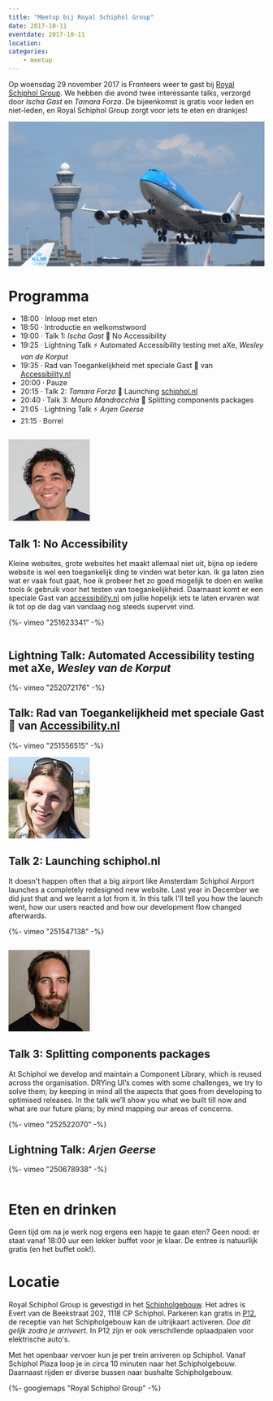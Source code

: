 ```yaml
---
title: "Meetup bij Royal Schiphol Group"
date: 2017-10-11
eventdate: 2017-10-11
location:
categories:
    - meetup
---
```

Op woensdag 29 november 2017 is Fronteers weer te gast bij [Royal Schiphol Group](https://www.schiphol.nl). We hebben die avond twee interessante talks, verzorgd door *Ischa Gast* en *Tamara Forza*. De bijeenkomst is gratis voor leden en niet-leden, en Royal Schiphol Group zorgt voor iets te eten en drankjes!

![Foto Schiphol](/_img/bijeenkomsten/schiphol/schiphol-take-off-full.jpg)

# Programma

* 18:00 · Inloop met eten
* 18:50 · Introductie en welkomstwoord
* 19:00 · Talk 1: *Ischa Gast* 💬 No Accessibility
* 19:25 · Lightning Talk ⚡️  Automated Accessibility testing met aXe, *Wesley van de Korput*
* 19:35 · Rad van Toegankelijkheid met speciale Gast 👤 van [Accessibility.nl](https://www.accessibility.nl)
* 20:00 · Pauze
* 20:15 · Talk 2: *Tamara Forza* 💬 Launching [schiphol.nl](https://www.schiphol.nl/)
* 20:40 · Talk 3: *Mauro Mandracchia* 💬 Splitting components packages
* 21:05 · Lightning Talk ⚡️ *Arjen Geerse*
* 21:15 · Borrel

```

```

![Foto Ischa Gast](/_img/bijeenkomsten/schiphol/ischagast.jpg)

## Talk 1: No Accessibility

Kleine websites, grote websites het maakt allemaal niet uit, bijna op iedere website is wel een toegankelijk ding te vinden wat beter kan. Ik ga laten zien wat er vaak fout gaat, hoe ik probeer het zo goed mogelijk te doen en welke tools ik gebruik voor het testen van toegankelijkheid. Daarnaast komt er een speciale Gast van [accessibility.nl](https://www.accessibility.nl) om jullie hopelijk iets te laten ervaren wat ik tot op de dag van vandaag nog steeds supervet vind.

{%- vimeo "251623341" -%}

```

```

## Lightning Talk: Automated Accessibility testing met aXe, *Wesley van de Korput*

{%- vimeo "252072176" -%}

## Talk: Rad van Toegankelijkheid met speciale Gast 👤 van [Accessibility.nl](https://www.accessibility.nl)

{%- vimeo "251556515" -%}

![Foto Tamara Forza](/_img/bijeenkomsten/schiphol/tamara.jpg)

## Talk 2: Launching schiphol.nl

It doesn't happen often that a big airport like Amsterdam Schiphol Airport launches a completely redesigned new website. Last year in December we did just that and we learnt a lot from it. In this talk I'll tell you how the launch went, how our users reacted and how our development flow changed afterwards.

{%- vimeo "251547138" -%}

```

```

![Foto Mauro Mandracchia](/_img/bijeenkomsten/schiphol/mauro.jpg)

## Talk 3: Splitting components packages

At Schiphol we develop and maintain a Component Library, which is reused across the organisation.
DRYing UI’s comes with some challenges, we try to solve them; by keeping in mind all the aspects that goes from developing to optimised releases.
In the talk we’ll show you what we built till now and what are our future plans; by mind mapping our areas of concerns.

{%- vimeo "252522070" -%}

## Lightning Talk: *Arjen Geerse*

{%- vimeo "250678938" -%}

```

```

# Eten en drinken

Geen tijd om na je werk nog ergens een hapje te gaan eten? Geen nood: er staat vanaf 18:00 uur een lekker buffet voor je klaar. De entree is natuurlijk gratis (en het buffet ook!).

# Locatie

Royal Schiphol Group is gevestigd in het [Schipholgebouw](https://nl.wikipedia.org/wiki/Schipholgebouw). Het adres is Evert van de Beekstraat 202, 1118 CP Schiphol. Parkeren kan gratis in [P12](https://www.google.nl/maps/place/Schiphol+P12+Personeel/@52.3049041,4.7495429,17z/data=!4m8!1m2!3m1!2sSchiphol+P12+Personeel!3m4!1s0x0:0xeb4ec5ebb30c4d19!8m2!3d52.304707!4d4.7516922), de receptie van het Schipholgebouw kan de uitrijkaart activeren. *Doe dit gelijk zodra je arriveert.* In P12 zijn er ook verschillende oplaadpalen voor elektrische auto's.

Met het openbaar vervoer kun je per trein arriveren op Schiphol. Vanaf Schiphol Plaza loop je in circa 10 minuten naar het Schipholgebouw. Daarnaast rijden er diverse bussen naar bushalte Schipholgebouw.

{%- googlemaps "Royal Schiphol Group" -%}



